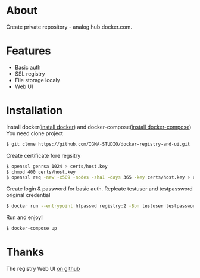 # About
Create private repository - analog hub.docker.com.

# Features
* Basic auth
* SSL registry
* File storage localy
* Web UI

# Installation
Install docker([install docker][install docker]) and docker-compose([install docker-compose][install docker-compose]) 
You need clone project
```sh
$ git clone https://github.com/IGMA-STUDIO/docker-registry-and-ui.git
```
Create certificate fore regsitry
```sh
$ openssl genrsa 1024 > certs/host.key
$ chmod 400 certs/host.key
$ openssl req -new -x509 -nodes -sha1 -days 365 -key certs/host.key > certs/host.cert
```
Create login & password for basic auth. Replcate testuser and testpassword original credential
```sh
$ docker run --entrypoint htpasswd registry:2 -Bbn testuser testpassword > auth/htpasswd
```
Run and enjoy!
```sh
$ docker-compose up
```
# Thanks
The registry Web UI [on github][registry-webui]

[install docker]: https://docs.docker.com/engine/installation/
[install docker-compose]: https://docs.docker.com/compose/install/
[registry-webui]: https://github.com/kwk/docker-registry-frontend
